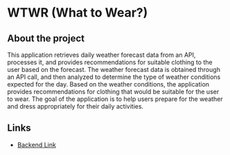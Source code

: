 # WTWR (What to Wear?)

## About the project

This application retrieves daily weather forecast data from an API, processes it, and provides recommendations for suitable clothing to the user based on the forecast. The weather forecast data is obtained through an API call, and then analyzed to determine the type of weather conditions expected for the day. Based on the weather conditions, the application provides recommendations for clothing that would be suitable for the user to wear. The goal of the application is to help users prepare for the weather and dress appropriately for their daily activities.

## Links

- [Backend Link](https://github.com/JordanLayne/se_project_express)